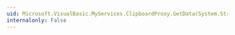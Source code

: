 ```yaml
---
uid: Microsoft.VisualBasic.MyServices.ClipboardProxy.GetData(System.String)
internalonly: False
---
```


